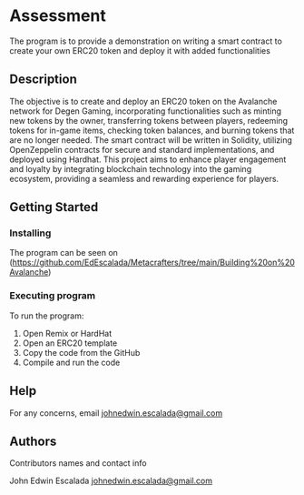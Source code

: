 # Assessment

The program is to provide a demonstration on writing a smart contract to create your own ERC20 token and deploy it with added functionalities

## Description

The objective is to create and deploy an ERC20 token on the Avalanche network for Degen Gaming, incorporating functionalities such as minting new tokens by the owner, transferring tokens between players, redeeming tokens for in-game items, checking token balances, and burning tokens that are no longer needed. The smart contract will be written in Solidity, utilizing OpenZeppelin contracts for secure and standard implementations, and deployed using Hardhat. This project aims to enhance player engagement and loyalty by integrating blockchain technology into the gaming ecosystem, providing a seamless and rewarding experience for players.


## Getting Started

### Installing

The program can be seen on
(https://github.com/EdEscalada/Metacrafters/tree/main/Building%20on%20Avalanche)

### Executing program

To run the program:
1. Open Remix or HardHat
2. Open an ERC20 template
3. Copy the code from the GitHub
4. Compile and run the code

## Help

For any concerns, email johnedwin.escalada@gmail.com

## Authors

Contributors names and contact info

John Edwin Escalada
johnedwin.escalada@gmail.com

